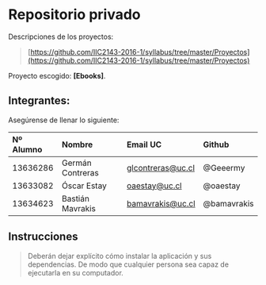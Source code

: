 # Repositorio privado

Descripciones de los proyectos:

> [https://github.com/IIC2143-2016-1/syllabus/tree/master/Proyectos](https://github.com/IIC2143-2016-1/syllabus/tree/master/Proyectos)

Proyecto escogido: **[Ebooks]**.


## Integrantes:

Asegúrense de llenar lo siguiente:

| Nº Alumno    | Nombre              | Email UC          | Github          |
|:-------------|:--------------------|:------------------|:----------------|
| 13636286     | Germán Contreras    | glcontreras@uc.cl | @Geeermy        |
| 13633082     | Óscar Estay         | oaestay@uc.cl     | @oaestay        |
| 13634623     | Bastián Mavrakis    | bamavrakis@uc.cl  | @bamavrakis     |

## Instrucciones

> Deberán dejar explícito cómo instalar la aplicación y sus dependencias. De modo que cualquier persona sea capaz de ejecutarla en su computador.
